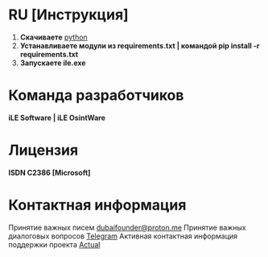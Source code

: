 # RU [Инструкция]

1. **Скачиваете** [python](https://www.python.org/)
2. **Устанавливаете модули из requirements.txt | командой pip install -r requirements.txt**
3. **Запускаете ile.exe**

# Команда разработчиков
**iLE Software | iLE OsintWare**

# Лицензия

**ISDN C2386 [Microsoft]**

# Контактная информация
Принятие важных писем dubaifounder@proton.me
Принятие важных диалоговых вопросов [Telegram](https://t.me/drenly)
Активная контактная информация поддержки проекта [Actual](https://t.me/ragotn)